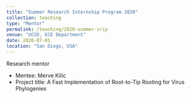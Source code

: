```yaml
---
title: "Summer Research Internship Program 2020"
collection: teaching
type: "Mentor"
permalink: /teaching/2020-summer-srip
venue: "UCSD, ECE Department"
date: 2020-07-01
location: "San Diego, USA"
---
```


Research mentor
  * Mentee: Merve Kilic
  * Project title: A Fast Implementation of Root-to-Tip Rooting for Virus Phylogenies
